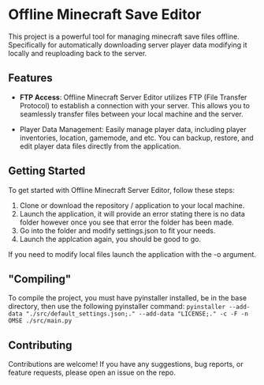 # Offline Minecraft Save Editor

This project is a powerful tool for managing minecraft save files offline. Specifically for automatically downloading server player data modifying it locally and reuploading back to the server.

## Features

- **FTP Access**: Offline Minecraft Server Editor utilizes FTP (File Transfer Protocol) to establish a connection with your server. This allows you to seamlessly transfer files between your local machine and the server.

- Player Data Management: Easily manage player data, including player inventories, location, gamemode, and etc. You can backup, restore, and edit player data files directly from the application.

## Getting Started

To get started with Offline Minecraft Server Editor, follow these steps:

1. Clone or download the repository / application to your local machine.
2. Launch the application, it will provide an error stating there is no data folder however once you see that error the folder has been made.
3. Go into the folder and modify settings.json to fit your needs.
4. Launch the applcation again, you should be good to go.

If you need to modify local files launch the application with the -o argument.

## "Compiling"

To compile the project, you must have pyinstaller installed, be in the base directory, then use the following pyinstaller command: `pyinstaller --add-data "./src/default_settings.json;." --add-data "LICENSE;." -c -F -n OMSE ./src/main.py`

## Contributing

Contributions are welcome! If you have any suggestions, bug reports, or feature requests, please open an issue on the repo.
